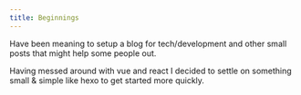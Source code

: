```yaml
---
title: Beginnings
---
```

Have been meaning to setup a blog for tech/development and other small posts that might help some people out.

Having messed around with vue and react I decided to settle on something small & simple like hexo to get started more quickly.
